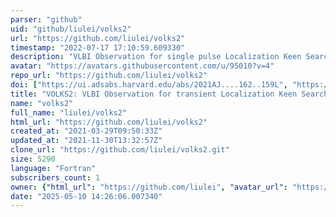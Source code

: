 ```yaml
---
parser: "github"
uid: "github/liulei/volks2"
url: "https://github.com/liulei/volks2"
timestamp: "2022-07-17 17:10:59.609330"
description: "VLBI Observation for single pulse Localization Keen Searcher, 2nd release"
avatar: "https://avatars.githubusercontent.com/u/95010?v=4"
repo_url: "https://github.com/liulei/volks2"
doi: ["https://ui.adsabs.harvard.edu/abs/2021AJ....162..159L", "https://ui.adsabs.harvard.edu/abs/2021ascl.soft09003L/abstract"]
title: "VOLKS2: VLBI Observation for transient Localization Keen Searcher"
name: "volks2"
full_name: "liulei/volks2"
html_url: "https://github.com/liulei/volks2"
created_at: "2021-03-29T09:50:33Z"
updated_at: "2021-11-30T13:32:57Z"
clone_url: "https://github.com/liulei/volks2.git"
size: 5290
language: "Fortran"
subscribers_count: 1
owner: {"html_url": "https://github.com/liulei", "avatar_url": "https://avatars.githubusercontent.com/u/95010?v=4", "login": "liulei", "type": "User"}
date: "2025-05-10 14:26:06.007340"
---
```

